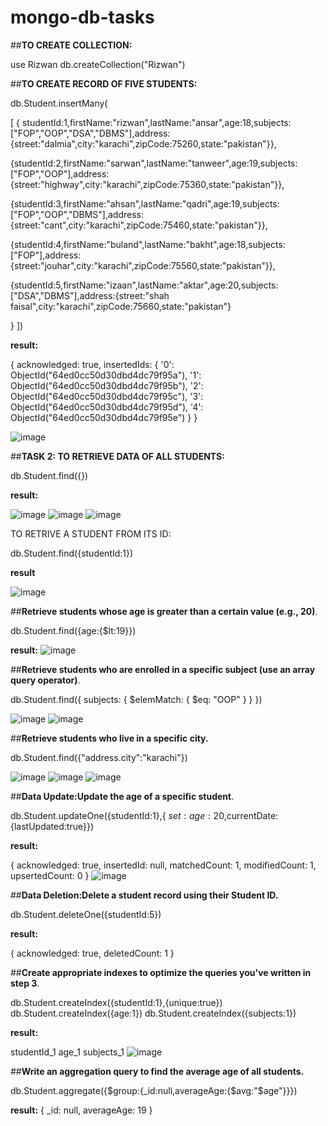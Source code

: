 # mongo-db-tasks



##**TO CREATE COLLECTION:**

use Rizwan
db.createCollection("Rizwan")


##**TO CREATE RECORD OF FIVE STUDENTS:**


db.Student.insertMany(


[
{
studentId:1,firstName:"rizwan",lastName:"ansar",age:18,subjects:["FOP","OOP","DSA","DBMS"],address:{street:"dalmia",city:"karachi",zipCode:75260,state:"pakistan"}},


{studentId:2,firstName:"sarwan",lastName:"tanweer",age:19,subjects:["FOP","OOP"],address:{street:"highway",city:"karachi",zipCode:75360,state:"pakistan"}},


{studentId:3,firstName:"ahsan",lastName:"qadri",age:19,subjects:["FOP","OOP","DBMS"],address:{street:"cant",city:"karachi",zipCode:75460,state:"pakistan"}},


{studentId:4,firstName:"buland",lastName:"bakht",age:18,subjects:["FOP"],address:{street:"jouhar",city:"karachi",zipCode:75560,state:"pakistan"}},


{studentId:5,firstName:"izaan",lastName:"aktar",age:20,subjects:["DSA","DBMS"],address:{street:"shah faisal",city:"karachi",zipCode:75660,state:"pakistan"}


}
])


**result:**


{
  acknowledged: true,
  insertedIds: {
    '0': ObjectId("64ed0cc50d30dbd4dc79f95a"),
    '1': ObjectId("64ed0cc50d30dbd4dc79f95b"),
    '2': ObjectId("64ed0cc50d30dbd4dc79f95c"),
    '3': ObjectId("64ed0cc50d30dbd4dc79f95d"),
    '4': ObjectId("64ed0cc50d30dbd4dc79f95e")
  }
}


![image](https://github.com/RizwanAnsar2004/mongo-db-tasks/assets/131580981/89e24672-10ee-4759-b9b2-c039b3bd75ad)


##**TASK 2: TO RETRIEVE DATA OF ALL STUDENTS:**

db.Student.find({})


**result:**  

![image](https://github.com/RizwanAnsar2004/mongo-db-tasks/assets/131580981/756a6b5c-e4c7-424b-9c48-fdf9992ec210)
![image](https://github.com/RizwanAnsar2004/mongo-db-tasks/assets/131580981/6e4b0842-09d2-4330-9636-275f745c34fe)
![image](https://github.com/RizwanAnsar2004/mongo-db-tasks/assets/131580981/b4339d97-c05d-4db1-bd94-7fe8241c4316)


TO RETRIVE A STUDENT FROM ITS ID:

db.Student.find({studentId:1})


**result**


![image](https://github.com/RizwanAnsar2004/mongo-db-tasks/assets/131580981/e9494421-7ac7-4085-aca5-256085599cea)


##**Retrieve students whose age is greater than a certain value (e.g., 20)**.


db.Student.find({age:{$lt:19}})

**result:**
![image](https://github.com/RizwanAnsar2004/mongo-db-tasks/assets/131580981/42a08542-2847-4090-89fe-7babfd8b358c)


##**Retrieve students who are enrolled in a specific subject (use an array query operator)**.


db.Student.find({ subjects: { $elemMatch: { $eq: "OOP" } } })

![image](https://github.com/RizwanAnsar2004/mongo-db-tasks/assets/131580981/2277ee0d-e8c1-4165-8b25-852e06a3d6d9)
![image](https://github.com/RizwanAnsar2004/mongo-db-tasks/assets/131580981/9e793a4f-b9e6-4e9c-a718-2fe1490a236a)

##**Retrieve students who live in a specific city.**

db.Student.find({"address.city":"karachi"})

![image](https://github.com/RizwanAnsar2004/mongo-db-tasks/assets/131580981/169cf84b-7c33-4ed0-99a3-6b5ccdad7e70)
![image](https://github.com/RizwanAnsar2004/mongo-db-tasks/assets/131580981/b80ca72b-e706-4db4-b5f1-2443326c142b)
![image](https://github.com/RizwanAnsar2004/mongo-db-tasks/assets/131580981/e131b209-8034-4d1f-8b0a-31dd77e9defc)


##**Data Update:Update the age of a specific student**.

db.Student.updateOne({studentId:1},{ $set: {age:20},$currentDate:{lastUpdated:true}})

**result:**

{
  acknowledged: true,
  insertedId: null,
  matchedCount: 1,
  modifiedCount: 1,
  upsertedCount: 0
}
![image](https://github.com/RizwanAnsar2004/mongo-db-tasks/assets/131580981/c09fc7f1-ce66-4272-9be0-f86dac3c29b1)

##**Data Deletion:Delete a student record using their Student ID.**

  
db.Student.deleteOne({studentId:5})


**result:**


{
  acknowledged: true,
  deletedCount: 1
}

##**Create appropriate indexes to optimize the queries you've written in step 3**.

db.Student.createIndex({studentId:1},{unique:true})
db.Student.createIndex({age:1})
db.Student.createIndex({subjects:1})


**result:**

studentId_1
age_1
subjects_1
![image](https://github.com/RizwanAnsar2004/mongo-db-tasks/assets/131580981/424aa144-ea11-453c-a978-4e6169a8724c)


##**Write an aggregation query to find the average age of all students.**

db.Student.aggregate({$group:{_id:null,averageAge:{$avg:"$age"}}})

**result:**
{
  _id: null,
  averageAge: 19
}
